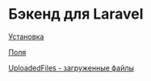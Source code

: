 # Бэкенд для Laravel 


[Установка](https://github.com/vkiranananda/laravel-backend/wiki/Install)

[Поля](https://github.com/vkiranananda/laravel-backend/wiki/Fields)

[UploadedFiles - загруженные файлы](https://github.com/vkiranananda/laravel-backend/wiki/UploadedFiles)

